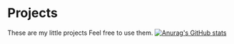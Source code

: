 # Projects
These are my little projects 
Feel free to use them.
[![Anurag's GitHub stats](https://github-readme-stats.vercel.app/api?username=harshlancer)](https://github.com/anuraghazra/github-readme-stats)
